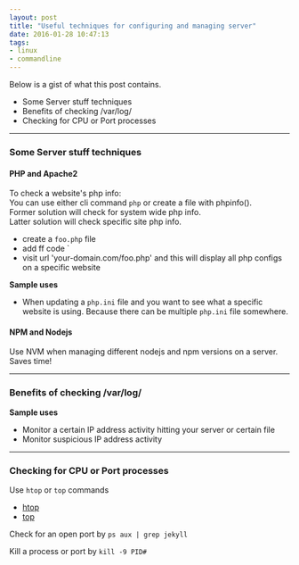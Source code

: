 ```yaml
---
layout: post
title: "Useful techniques for configuring and managing server"
date: 2016-01-28 10:47:13
tags:
- linux
- commandline
---
```


Below is a gist of what this post contains.

- Some Server stuff techniques
- Benefits of checking /var/log/
- Checking for CPU or Port processes

-----

### Some Server stuff techniques

#### **PHP and Apache2**

To check a website's php info: <br>
You can use either cli command `php` or create a file with phpinfo().<br>
Former solution will check for system wide php info.<br>
Latter solution will check specific site php info.

- create a `foo.php` file
- add ff code `<?php phpinfo(); ?>
- visit url 'your-domain.com/foo.php' and this will display all php configs on a specific website

**Sample uses**

- When updating a `php.ini` file and you want to see what a specific website is using. Because there can be multiple `php.ini` file somewhere.


#### **NPM and Nodejs**

Use NVM when managing different nodejs and npm versions on a server. Saves time!

-----

### Benefits of checking /var/log/

**Sample uses**

- Monitor a certain IP address activity hitting your server or certain file
- Monitor suspicious IP address activity

-----

### Checking for CPU or Port processes

Use `htop` or `top` commands

- [htop]()
- [top]()

Check for an open port by `ps aux | grep jekyll`

Kill a process or port by `kill -9 PID#`
